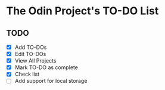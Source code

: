 # The Odin Project's TO-DO List
## TODO
- [X] Add TO-DOs
- [X] Edit TO-DOs
- [X] View All Projects
- [X] Mark TO-DO as complete
- [X] Check list
- [ ] Add support for local storage